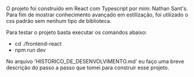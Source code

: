 O projeto foi construido em React com Typescript por mim: Nathan Sant's. Para fim de mostrar conhecimento avançado em estilização, foi utilizado o css padrão sem nenhum tipo de biblioteca.

Para testar o projeto basta executar os comandos abaixo:

- cd ./frontend-react
- npm run dev

No arquivo 'HISTORICO_DE_DESENVOLVIMENTO.md' eu faço uma breve descrição do passo a passo que tomei para construir esse projeto.